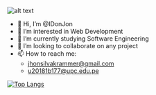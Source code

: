 ![alt text](https://www.wallpaperflare.com/static/873/259/694/vaporwave-vapor-1980s-80scity-wallpaper.jpg)
- 👋 Hi, I’m @IDonJon
- 👀 I’m interested in Web Development
- 🌱 I’m currently studying Software Engineering
- 💞️ I’m looking to collaborate on any project
- 📫 How to reach me:
  + jhonsilvakrammer@gmail.com
  + u20181b177@upc.edu.pe

[![Top Langs](https://github-readme-stats.vercel.app/api/top-langs/?username=IDonJON&layout=compact)](https://github.com/IDonJon/github-readme-stats)

<!---
IDonJon/IDonJon is a ✨ special ✨ repository because its `README.md` (this file) appears on your GitHub profile.
You can click the Preview link to take a look at your changes.
--->
